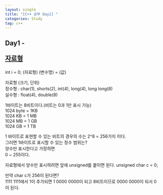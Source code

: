 ```yaml
---
layout: single
title: "[C++ 공부 Day1] "
categories: Study
tag: c++
---
```



## Day1 - <p><a href="#first">자료형</a></p>    

<p id="first">  </p>
int i = 0;  
(자료형) (변수명) = (값)  
  
자료형 (크기, 단위)  
정수형 : char(1), shorts(2), int(4), long(4), long long(8)  
실수형 : float(4), double(8)  
  
1바이트는 8비트이다.(비트는 0과 1만 표시 가능)  
1024 byte = 1KB  
1024 KB = 1 MB  
1024 MB = 1 GB  
1024 GB = 1 TB  
  
1 바이트로 표현할 수 있는 비트의 경우의 수는 2^8 = 256가지 이다.   
그러면 1바이트로 표시할 수 있는 정수 범위는?  
양수만 표시한다고 가정하면  
0 ~ 255이다. 
  
자료형에서 양수만 표시하려면 앞에 unsigned를 붙이면 된다. 
unsigned char c = 0;  
  
만약 char c가 256이 된다면?  
1111 1111에서 1이 추가되면 1 0000 0000이 되고 8비트이므로 0000 0000이 되서 0이 된다. 



